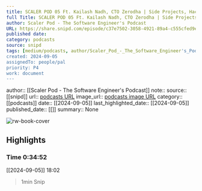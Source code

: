 ```yaml
---
title: SCALER POD 05 Ft. Kailash Nadh, CTO Zerodha | Side Projects, Hacker Culture and Scaling With Sense
full Title: SCALER POD 05 Ft. Kailash Nadh, CTO Zerodha | Side Projects, Hacker Culture and Scaling With Sense
author: Scaler Pod - The Software Engineer's Podcast
URL: https://share.snipd.com/episode/c37e7502-3058-4921-89a4-c555cfed9e9a
published date: 
category: podcasts
source: snipd
tags: [medium/podcasts, author/Scaler_Pod_-_The_Software_Engineer's_Podcast, reader/snipd, date/2024-09-05, area/reader]
created: 2024-09-05
assignedTo: people/pal
priority: P4
work: document
---
```

author:: [[Scaler Pod - The Software Engineer's Podcast]]
note:: 
source:: [[snipd]]
url:: [podcasts URL](https://share.snipd.com/episode/c37e7502-3058-4921-89a4-c555cfed9e9a)
image_url:: [podcasts image URL](https://wsrv.nl/?url=https%3A%2F%2Fd3t3ozftmdmh3i.cloudfront.net%2Fproduction%2Fpodcast_uploaded_nologo%2F15646324%2F15646324-1622666335757-ba28300f218fe.jpg&w=100&h=100)
category:: [[podcasts]]
date:: [[2024-09-05]]
last_highlighted_date:: [[2024-09-05]]
published_date:: [[]]
summary:: None


![rw-book-cover](https://wsrv.nl/?url=https%3A%2F%2Fd3t3ozftmdmh3i.cloudfront.net%2Fproduction%2Fpodcast_uploaded_nologo%2F15646324%2F15646324-1622666335757-ba28300f218fe.jpg&w=100&h=100)

## Highlights
### Time 0:34:52
[[2024-09-05]] 18:02
> 1min Snip


